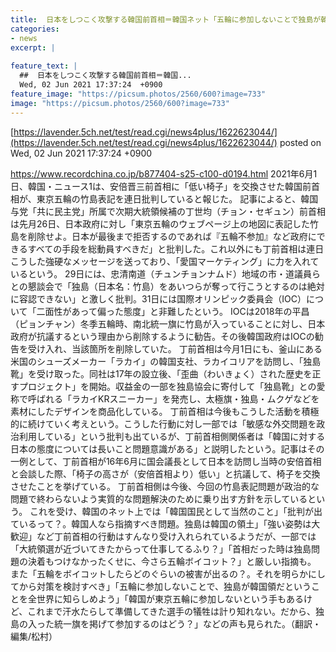 ```yaml
---
title:  日本をしつこく攻撃する韓国前首相＝韓国ネット「五輪に参加しないことで独島が韓国領ということを世界に知らしめよう」  
categories:
- news
excerpt: |
  
feature_text: |
  ##  日本をしつこく攻撃する韓国前首相＝韓国...
  Wed, 02 Jun 2021 17:37:24  +0900
feature_image: "https://picsum.photos/2560/600?image=733"
image: "https://picsum.photos/2560/600?image=733"
---
```


[https://lavender.5ch.net/test/read.cgi/news4plus/1622623044/](https://lavender.5ch.net/test/read.cgi/news4plus/1622623044/)
posted on Wed, 02 Jun 2021 17:37:24  +0900

<!--more-->

https://www.recordchina.co.jp/b877404-s25-c100-d0194.html 2021年6月1日、韓国・ニュース1は、安倍晋三前首相に「低い椅子」を交換させた韓国前首相が、東京五輪の竹島表記を連日批判していると報じた。 記事によると、韓国与党「共に民主党」所属で次期大統領候補の丁世均（チョン・セギュン）前首相は先月26日、日本政府に対し「東京五輪のウェブページ上の地図に表記した竹島を削除せよ。日本が最後まで拒否するのであれば『五輪不参加』など政府にできるすべての手段を総動員すべきだ」と批判した。これ以外にも丁前首相は連日こうした強硬なメッセージを送っており、「愛国マーケティング」に力を入れているという。 29日には、忠清南道（チュンチョンナムド）地域の市・道議員らとの懇談会で「独島（日本名：竹島）をあいつらが奪って行こうとするのは絶対に容認できない」と激しく批判。31日には国際オリンピック委員会（IOC）について「二面性があって偏った態度」と非難したという。 IOCは2018年の平昌（ピョンチャン）冬季五輪時、南北統一旗に竹島が入っていることに対し、日本政府が抗議するという理由から削除するように勧告。その後韓国政府はIOCの勧告を受け入れ、当該箇所を削除していた。 丁前首相は今月1日にも、釜山にある米国のシューズメーカー「ラカイ」の韓国支社、ラカイコリアを訪問し、「独島靴」を受け取った。同社は17年の設立後、「歪曲（わいきょく）された歴史を正すプロジェクト」を開始。収益金の一部を独島協会に寄付して「独島靴」との愛称で呼ばれる「ラカイKRスニーカー」を発売し、太極旗・独島・ムクゲなどを素材にしたデザインを商品化している。 丁前首相は今後もこうした活動を積極的に続けていく考えという。こうした行動に対し一部では「敏感な外交問題を政治利用している」という批判も出ているが、丁前首相側関係者は「韓国に対する日本の態度については長いこと問題意識がある」と説明したという。記事はその一例として、丁前首相が16年6月に国会議長として日本を訪問し当時の安倍首相と会談した際、「椅子の高さが（安倍首相より）低い」と抗議して、椅子を交換させたことを挙げている。 丁前首相側は今後、今回の竹島表記問題が政治的な問題で終わらないよう実質的な問題解決のために乗り出す方針を示しているという。 これを受け、韓国のネット上では「韓国国民として当然のこと」「批判が出ているって？。韓国人なら指摘すべき問題。独島は韓国の領土」「強い姿勢は大歓迎」など丁前首相の行動はすんなり受け入れられているようだが、一部では「大統領選が近づいてきたからって仕事してるふり？」「首相だった時は独島問題の決着もつけなかったくせに、今さら五輪ボイコット？」と厳しい指摘も。 また「五輪をボイコットしたらどのぐらいの被害が出るの？。それを明らかにしてから対策を検討すべき」「五輪に参加しないことで、独島が韓国領だということを全世界に知らしめよう」「韓国が東京五輪に参加しないという手もあるけど、これまで汗水たらして準備してきた選手の犠牲は計り知れない。だから、独島の入った統一旗を掲げて参加するのはどう？」などの声も見られた。（翻訳・編集/松村）
